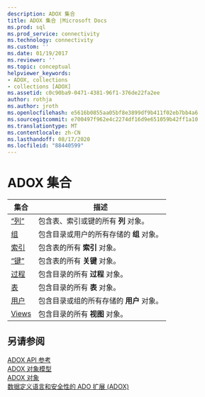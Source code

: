 ```yaml
---
description: ADOX 集合
title: ADOX 集合 |Microsoft Docs
ms.prod: sql
ms.prod_service: connectivity
ms.technology: connectivity
ms.custom: ''
ms.date: 01/19/2017
ms.reviewer: ''
ms.topic: conceptual
helpviewer_keywords:
- ADOX, collections
- collections [ADOX]
ms.assetid: c0c90ba9-0471-4381-96f1-376de22fa2ee
author: rothja
ms.author: jroth
ms.openlocfilehash: e5616b0855aa05bf8e3899df9b411f02eb7bb4a6
ms.sourcegitcommit: e700497f962e4c2274df16d9e651059b42ff1a10
ms.translationtype: MT
ms.contentlocale: zh-CN
ms.lasthandoff: 08/17/2020
ms.locfileid: "88440599"
---
```

# <a name="adox-collections"></a>ADOX 集合

|集合|描述|  
|-|-|  
|[“列”](../../../ado/reference/adox-api/columns-collection-adox.md)|包含表、索引或键的所有 **列** 对象。|  
|[组](../../../ado/reference/adox-api/groups-collection-adox.md)|包含目录或用户的所有存储的 **组** 对象。|  
|[索引](../../../ado/reference/adox-api/indexes-collection-adox.md)|包含表的所有 **索引** 对象。|  
|[“键”](../../../ado/reference/adox-api/keys-collection-adox.md)|包含表的所有 **关键** 对象。|  
|[过程](../../../ado/reference/adox-api/procedures-collection-adox.md)|包含目录的所有 **过程** 对象。|  
|[表](../../../ado/reference/adox-api/tables-collection-adox.md)|包含目录的所有 **表** 对象。|  
|[用户](../../../ado/reference/adox-api/users-collection-adox.md)|包含目录或组的所有存储的 **用户** 对象。|  
|[Views](../../../ado/reference/adox-api/views-collection-adox.md)|包含目录的所有 **视图** 对象。|  
  
## <a name="see-also"></a>另请参阅  
 [ADOX API 参考](../../../ado/reference/adox-api/adox-api-reference.md)   
 [ADOX 对象模型](../../../ado/reference/adox-api/adox-object-model.md)   
 [ADOX 对象](../../../ado/reference/adox-api/adox-objects.md)   
 [数据定义语言和安全性的 ADO 扩展 (ADOX)](../../../ado/guide/extensions/ado-extensions-for-data-definition-language-and-security-adox.md)
